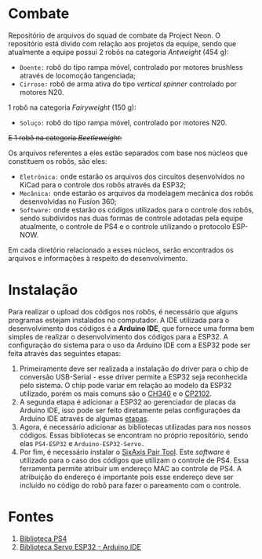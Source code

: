 # Combate 

Repositório de arquivos do squad de combate da Project Neon. O repositório está divido com relação aos projetos da equipe, sendo que atualmente a equipe possui 2 robôs na categoria _Antweight_ (454 g):
- `Doente:` robô do tipo rampa móvel, controlado por motores brushless através de locomoção tangenciada;
- `Cirrose:` robô de arma ativa do tipo _vertical spinner_ controlado por motores N20.

1 robô na categoria _Fairyweight_ (150 g): 
- `Soluço:` robô do tipo rampa móvel, controlado por motores N20.

~~E 1 robô na categoria *Beetleweight*:~~

Os arquivos referentes a eles estão separados com base nos núcleos que constituem os robôs, são eles: 
 - `Eletrônica:` onde estarão os arquivos dos circuitos desenvolvidos no KiCad para o controle dos robôs através da ESP32;
 - `Mecânica:` onde estarão os arquivos da modelagem mecânica dos robôs desenvolvidas no Fusion 360;
 - `Software:` onde estarão os códigos utilizados para o controle dos robôs, sendo subdividos nas duas formas de controle adotadas pela equipe atualmente, o controle de PS4 e o controle utilizando o protocolo ESP-NOW.
 
 Em cada diretório relacionado a esses núcleos, serão encontrados os arquivos e informações à respeito do desenvolvimento.

# Instalação
Para realizar o upload dos códigos nos robôs, é necessário que alguns programas estejam instalados no computador. A IDE utilizada para o desenvolvimento dos códigos é a **Arduino IDE**, que fornece uma forma bem simples de realizar o desenvolvimento dos códigos para a ESP32.
A configuração do sistema para o uso da Arduino IDE com a ESP32 pode ser feita através das seguintes etapas:
1. Primeiramente deve ser realizada a instalação do driver para o chip de conversão USB-Serial - esse driver permite a ESP32 seja reconhecida pelo sistema. O chip pode variar em relação ao modelo da ESP32 utilizado, porém os mais comuns são o [CH340](https://www.blogdarobotica.com/2020/03/21/instalando-driver-serial-para-arduinos-com-chip-ch340/) e o [CP2102](https://www.silabs.com/developers/usb-to-uart-bridge-vcp-drivers?tab=downloads).
2. A segunda etapa é adicionar a ESP32 ao gerenciador de placas da Arduino IDE, isso pode ser feito diretamente pelas configurações da Arduino IDE através de algumas [etapas](https://www.fernandok.com/2018/09/instalando-esp32-no-arduino-ide-metodo.html).
3. Agora, é necessário adicionar as bibliotecas utilizadas para nos nossos códigos. Essas bibliotecas se encontram no próprio repositório, sendo elas `PS4-ESP32` e `Arduino-ESP32-Servo.`
4. Por fim, é necessário instalar o [SixAxis Pair Tool](https://sixaxispairtool.en.lo4d.com/download). Este _software_ é utilizado para o caso dos códigos que utilizam o controle de PS4. Essa ferramenta permite atribuir um endereço MAC ao controle de PS4. A atribuição do endereço é importante pois esse endereço deve ser incluído no código do robô para fazer o pareamento com o controle.

# Fontes
1. [Biblioteca PS4](https://github.com/aed3/PS4-esp32)
2. [Biblioteca Servo ESP32 - Arduino IDE](https://madhephaestus.github.io/ESP32Servo/annotated.html)